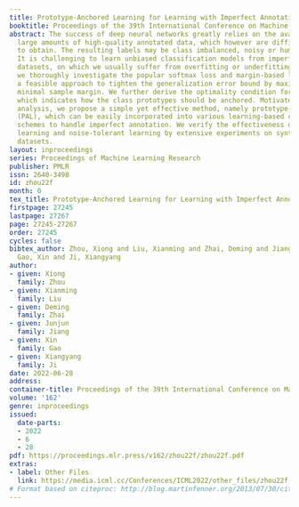 ```yaml
---
title: Prototype-Anchored Learning for Learning with Imperfect Annotations
booktitle: Proceedings of the 39th International Conference on Machine Learning
abstract: The success of deep neural networks greatly relies on the availability of
  large amounts of high-quality annotated data, which however are difficult or expensive
  to obtain. The resulting labels may be class imbalanced, noisy or human biased.
  It is challenging to learn unbiased classification models from imperfectly annotated
  datasets, on which we usually suffer from overfitting or underfitting. In this work,
  we thoroughly investigate the popular softmax loss and margin-based loss, and offer
  a feasible approach to tighten the generalization error bound by maximizing the
  minimal sample margin. We further derive the optimality condition for this purpose,
  which indicates how the class prototypes should be anchored. Motivated by theoretical
  analysis, we propose a simple yet effective method, namely prototype-anchored learning
  (PAL), which can be easily incorporated into various learning-based classification
  schemes to handle imperfect annotation. We verify the effectiveness of PAL on class-imbalanced
  learning and noise-tolerant learning by extensive experiments on synthetic and real-world
  datasets.
layout: inproceedings
series: Proceedings of Machine Learning Research
publisher: PMLR
issn: 2640-3498
id: zhou22f
month: 0
tex_title: Prototype-Anchored Learning for Learning with Imperfect Annotations
firstpage: 27245
lastpage: 27267
page: 27245-27267
order: 27245
cycles: false
bibtex_author: Zhou, Xiong and Liu, Xianming and Zhai, Deming and Jiang, Junjun and
  Gao, Xin and Ji, Xiangyang
author:
- given: Xiong
  family: Zhou
- given: Xianming
  family: Liu
- given: Deming
  family: Zhai
- given: Junjun
  family: Jiang
- given: Xin
  family: Gao
- given: Xiangyang
  family: Ji
date: 2022-06-28
address:
container-title: Proceedings of the 39th International Conference on Machine Learning
volume: '162'
genre: inproceedings
issued:
  date-parts:
  - 2022
  - 6
  - 28
pdf: https://proceedings.mlr.press/v162/zhou22f/zhou22f.pdf
extras:
- label: Other Files
  link: https://media.icml.cc/Conferences/ICML2022/other_files/zhou22f-supp.zip
# Format based on citeproc: http://blog.martinfenner.org/2013/07/30/citeproc-yaml-for-bibliographies/
---
```

